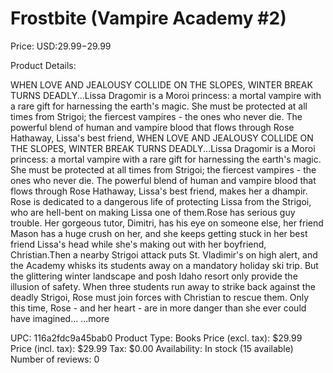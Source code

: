# Frostbite (Vampire Academy #2)

Price: USD:$29.99-$29.99

Product Details:

WHEN LOVE AND JEALOUSY COLLIDE ON THE SLOPES, WINTER BREAK TURNS DEADLY...Lissa Dragomir is a Moroi princess: a mortal vampire with a rare gift for harnessing the earth's magic. She must be protected at all times from Strigoi; the fiercest vampires - the ones who never die. The powerful blend of human and vampire blood that flows through Rose Hathaway, Lissa's best friend, WHEN LOVE AND JEALOUSY COLLIDE ON THE SLOPES, WINTER BREAK TURNS DEADLY...Lissa Dragomir is a Moroi princess: a mortal vampire with a rare gift for harnessing the earth's magic. She must be protected at all times from Strigoi; the fiercest vampires - the ones who never die. The powerful blend of human and vampire blood that flows through Rose Hathaway, Lissa's best friend, makes her a dhampir. Rose is dedicated to a dangerous life of protecting Lissa from the Strigoi, who are hell-bent on making Lissa one of them.Rose has serious guy trouble. Her gorgeous tutor, Dimitri, has his eye on someone else, her friend Mason has a huge crush on her, and she keeps getting stuck in her best friend Lissa's head while she's making out with her boyfriend, Christian.Then a nearby Strigoi attack puts St. Vladimir's on high alert, and the Academy whisks its students away on a mandatory holiday ski trip. But the glittering winter landscape and posh Idaho resort only provide the illusion of safety. When three students run away to strike back against the deadly Strigoi, Rose must join forces with Christian to rescue them. Only this time, Rose - and her heart - are in more danger than she ever could have imagined... ...more

UPC: 116a2fdc9a45bab0
Product Type: Books
Price (excl. tax): $29.99
Price (incl. tax): $29.99
Tax: $0.00
Availability: In stock (15 available)
Number of reviews: 0